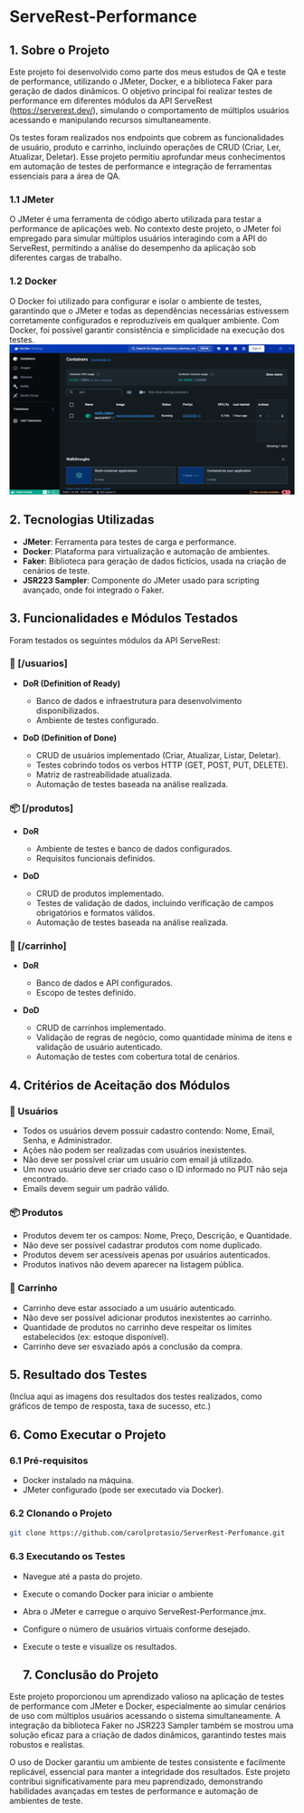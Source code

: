 # ServeRest-Performance

## 1. Sobre o Projeto

Este projeto foi desenvolvido como parte dos meus estudos de QA e teste de performance, utilizando o JMeter, Docker, e a biblioteca Faker para geração de dados dinâmicos. O objetivo principal foi realizar testes de performance em diferentes módulos da API ServeRest (https://serverest.dev/), simulando o comportamento de múltiplos usuários acessando e manipulando recursos simultaneamente.

Os testes foram realizados nos endpoints que cobrem as funcionalidades de usuário, produto e carrinho, incluindo operações de CRUD (Criar, Ler, Atualizar, Deletar). Esse projeto permitiu aprofundar meus conhecimentos em automação de testes de performance e integração de ferramentas essenciais para a área de QA.

### 1.1 JMeter

O JMeter é uma ferramenta de código aberto utilizada para testar a performance de aplicações web. No contexto deste projeto, o JMeter foi empregado para simular múltiplos usuários interagindo com a API do ServeRest, permitindo a análise do desempenho da aplicação sob diferentes cargas de trabalho.

### 1.2 Docker

O Docker foi utilizado para configurar e isolar o ambiente de testes, garantindo que o JMeter e todas as dependências necessárias estivessem corretamente configurados e reproduzíveis em qualquer ambiente. Com Docker, foi possível garantir consistência e simplicidade na execução dos testes.
<img src="https://github.com/carolprotasio/ServerRest-Perfomance/blob/master/docker.png" alt="Product Info" width="600"/>

## 2. Tecnologias Utilizadas

- **JMeter**: Ferramenta para testes de carga e performance.
- **Docker**: Plataforma para virtualização e automação de ambientes.
- **Faker**: Biblioteca para geração de dados fictícios, usada na criação de cenários de teste.
- **JSR223 Sampler**: Componente do JMeter usado para scripting avançado, onde foi integrado o Faker.

## 3. Funcionalidades e Módulos Testados

Foram testados os seguintes módulos da API ServeRest:

### 👫 [/usuarios]

- **DoR (Definition of Ready)**
  - Banco de dados e infraestrutura para desenvolvimento disponibilizados.
  - Ambiente de testes configurado.

- **DoD (Definition of Done)**
  - CRUD de usuários implementado (Criar, Atualizar, Listar, Deletar).
  - Testes cobrindo todos os verbos HTTP (GET, POST, PUT, DELETE).
  - Matriz de rastreabilidade atualizada.
  - Automação de testes baseada na análise realizada.

### 📦 [/produtos]

- **DoR**
  - Ambiente de testes e banco de dados configurados.
  - Requisitos funcionais definidos.

- **DoD**
  - CRUD de produtos implementado.
  - Testes de validação de dados, incluindo verificação de campos obrigatórios e formatos válidos.
  - Automação de testes baseada na análise realizada.

### 🛒 [/carrinho]

- **DoR**
  - Banco de dados e API configurados.
  - Escopo de testes definido.

- **DoD**
  - CRUD de carrinhos implementado.
  - Validação de regras de negócio, como quantidade mínima de itens e validação de usuário autenticado.
  - Automação de testes com cobertura total de cenários.

## 4. Critérios de Aceitação dos Módulos

### 👫 Usuários

- Todos os usuários devem possuir cadastro contendo: Nome, Email, Senha, e Administrador.
- Ações não podem ser realizadas com usuários inexistentes.
- Não deve ser possível criar um usuário com email já utilizado.
- Um novo usuário deve ser criado caso o ID informado no PUT não seja encontrado.
- Emails devem seguir um padrão válido.

### 📦 Produtos

- Produtos devem ter os campos: Nome, Preço, Descrição, e Quantidade.
- Não deve ser possível cadastrar produtos com nome duplicado.
- Produtos devem ser acessíveis apenas por usuários autenticados.
- Produtos inativos não devem aparecer na listagem pública.

### 🛒 Carrinho

- Carrinho deve estar associado a um usuário autenticado.
- Não deve ser possível adicionar produtos inexistentes ao carrinho.
- Quantidade de produtos no carrinho deve respeitar os limites estabelecidos (ex: estoque disponível).
- Carrinho deve ser esvaziado após a conclusão da compra.

## 5. Resultado dos Testes

(Inclua aqui as imagens dos resultados dos testes realizados, como gráficos de tempo de resposta, taxa de sucesso, etc.)

## 6. Como Executar o Projeto

### 6.1 Pré-requisitos

- Docker instalado na máquina.
- JMeter configurado (pode ser executado via Docker).

### 6.2 Clonando o Projeto

```bash
git clone https://github.com/carolprotasio/ServerRest-Perfomance.git
```
### 6.3 Executando os Testes
- Navegue até a pasta do projeto.
- Execute o comando Docker para iniciar o ambiente
- Abra o JMeter e carregue o arquivo ServeRest-Performance.jmx.
- Configure o número de usuários virtuais conforme desejado.
- Execute o teste e visualize os resultados.

  ## 7. Conclusão do Projeto
Este projeto proporcionou um aprendizado valioso na aplicação de testes de performance com JMeter e Docker, especialmente ao simular cenários de uso com múltiplos usuários acessando o sistema simultaneamente. A integração da biblioteca Faker no JSR223 Sampler também se mostrou uma solução eficaz para a criação de dados dinâmicos, garantindo testes mais robustos e realistas.

O uso de Docker garantiu um ambiente de testes consistente e facilmente replicável, essencial para manter a integridade dos resultados. Este projeto contribui significativamente para meu paprendizado, demonstrando habilidades avançadas em testes de performance e automação de ambientes de teste.
